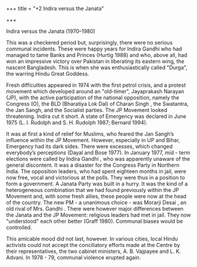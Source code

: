 +++
title = "+2 Indira versus the Janata"

+++

Indira versus the Janata (1970–1980)

This was a checkered period but, surprisingly, there were no serious communal incidents. These were happy years for Indira Gandhi who had managed to tame Banks and Princes (Hurtig 1988) and who, above all, had won an impressive victory over Pakistan in liberating its eastern wing, the nascent Bangladesh. This is when she was enthusiastically called "Durga", the warring Hindu Great Goddess.

Fresh difficulties appeared in 1974 with the first petrol crisis, and a protest movement which developed around an "old-timer", Jayaprakash Narayan (JP), with the active participation of the national opposition, namely the Congress (O), the BLD (Bharatiya Lok Dal) of Charan Singh , the Swatantra, the Jan Sangh, and the Socialist parties. The JP Movement looked threatening. Indira cut it short. A state of Emergency was declared in June 1975 (L. I. Rudolph and S. H. Rudolph 1987; Bernard 1994).

It was at first a kind of relief for Muslims, who feared the Jan Sangh’s influence within the JP Movement. However, especially in UP and Bihar, Emergency had its dark sides. There were excesses, which changed everybody’s perceptions (Dayal and Bose 1977). In January 1977, mid - term elections were called by Indira Gandhi , who was apparently unaware of the general discontent. It was a disaster for the Congress Party in Northern India. The opposition leaders, who had spent eighteen months in jail, were now free, vocal and victorious at the polls. They were thus in a position to form a government. A Janata Party was built in a hurry. It was the kind of a heterogeneous combination that we had found previously within the JP Movement and, with some fresh allies, these people were now at the head of the country. The new PM - a unanimous choice - was Morarji Desai , an old rival of Mrs. Gandhi . There were however major differences between the Janata and the JP Movement: religious leaders had met in jail. They now "understood" each other better (Graff 1980). Communal biases would be controlled.

This amicable mood did not last, however. In various cities, local Hindu activists could not accept the conciliatory efforts made at the Centre by their representatives, the two cabinet ministers, A. B. Vajpayee and L. K. Advani. In 1978 - 79, communal violence erupted again.
